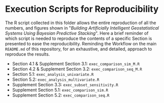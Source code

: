 # Execution Scripts for Reproducibility 

The R script collected in this folder allows the entire reproduction of all the numbers, and figures shown in "_Building Artificially Intelligent Geostatistical Systems Using Bayesian Predictive Stacking_". Here a brief reminder of which script is needed to reproduce the contents of a specific Section is presented to ease the reproducibility. Reminding the Workflow on the main `README.md` of this repository, for an exhaustive, and detailed, approach to reproduce the results.

* Section 4.1 & Supplement Section 3.1: `exec_comparison_sim_M.R`
* Section 4.2 & Supplement Section 3.2: `exec_comparison_seq_M.R`
* Section 5.1: `exec_analysis_univariate.R`
* Section 5.2: `exec_analysis_multivariate.R`
* Supplement Section 3.3: `exec_subset_sensitivity.R`
* Supplement Section 5.1: `exec_comparison_sim.R`
* Supplement Section 5.2: `exec_comparison_seq.R`
